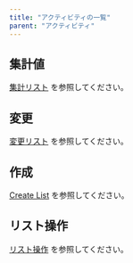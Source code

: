 ```yaml
---
title: "アクティビティの一覧"
parent: "アクティビティ"
---
```


## 集計値

[集計リスト](aggregate-list) を参照してください。

## 変更

[変更リスト](change-list) を参照してください。

## 作成

[Create List](create-list) を参照してください。

## リスト操作

[リスト操作](list-operation) を参照してください。
